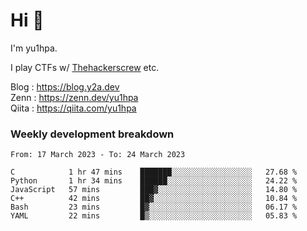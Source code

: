 # Hi 👋

I'm yu1hpa.

I play CTFs w/ [Thehackerscrew](https://www.thehackerscrew.team/) etc.

Blog : https://blog.y2a.dev  
Zenn : https://zenn.dev/yu1hpa  
Qiita : https://qiita.com/yu1hpa  

### Weekly development breakdown

<!--START_SECTION:waka-->

```text
From: 17 March 2023 - To: 24 March 2023

C            1 hr 47 mins    ███████░░░░░░░░░░░░░░░░░░   27.68 %
Python       1 hr 34 mins    ██████░░░░░░░░░░░░░░░░░░░   24.22 %
JavaScript   57 mins         ███▓░░░░░░░░░░░░░░░░░░░░░   14.80 %
C++          42 mins         ██▓░░░░░░░░░░░░░░░░░░░░░░   10.84 %
Bash         23 mins         █▓░░░░░░░░░░░░░░░░░░░░░░░   06.17 %
YAML         22 mins         █▒░░░░░░░░░░░░░░░░░░░░░░░   05.83 %
```

<!--END_SECTION:waka-->

